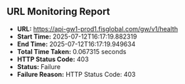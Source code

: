 ## URL Monitoring Report

- **URL:** https://api-gw1-prod1.fisglobal.com/gw/v1/health
- **Start Time:** 2025-07-12T16:17:19.882319
- **End Time:** 2025-07-12T16:17:19.949634
- **Total Time Taken:** 0.067315 seconds
- **HTTP Status Code:** 403
- **Status:** Failure
- **Failure Reason:** HTTP Status Code: 403
